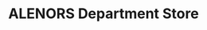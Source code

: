 ---
title: "ALENORS Department Store"
url: /catarman/alenors-department-store/
shop: department store
---